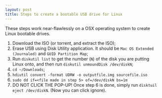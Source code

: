 ```yaml
---
layout: post
title: Steps to create a bootable USB drive for Linux
---
```


These steps work near-flawlessly on a OSX operating system to create Linux bootable drives.

  1. Download the ISO (or torrent, and extract the ISO);
  2. Erase USB using Disk Utility application.  It should be `Mac OS Extended (Journaled)` and `GUID Partition Map`;
  3. Run `diskutil list` to get the number (`N`) of the disk you are putting Linux onto, and then run `diskutil unmoundDisk /dev/diskN`;
  4. `cd ~/Downloads`;
  5. `hdiutil convert -format UDRW -o outputfile.img sourcefile.iso`
  6. `sudo dd if=<file made in step 5> of=/dev/diskN bs=1m`
  7. DO NOT CLICK THE POP-UP!  Once step 6 is done, simply run `disktuil eject /dev/diskN`.  (Now you can click ignore).


